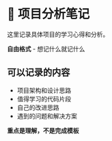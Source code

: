 # 🎯 项目分析笔记

这里记录具体项目的学习心得和分析。

**自由格式** - 想记什么就记什么

## 可以记录的内容

- 项目架构和设计思路
- 值得学习的代码片段
- 自己的改进思路
- 遇到的问题和解决方案

**重点是理解，不是完成模板**

